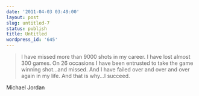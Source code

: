 ```yaml
---
date: '2011-04-03 03:49:00'
layout: post
slug: untitled-7
status: publish
title: Untitled
wordpress_id: '645'
---
```



    

> I have missed more than 9000 shots in my career. I have lost almost 300 games. On 26 occasions I have been entrusted to take the game winning shot…and missed. And I have failed over and over and over again in my life. And that is why…I succeed.




Michael Jordan


  
